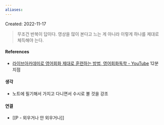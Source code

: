 ```yaml
---
aliases: 
---
```


Created: 2022-11-17

>무조건 반복이 답이다. 영상을 많이 본다고 느는 게 아니라 이렇게 하나를 제대로 체득해야 는다.

#### References
- [라이브아카데미로 영어회화 제대로 훈련하는 방법, 영어회화독학 - YouTube](https://www.youtube.com/watch?v=5QWFv2pEawQ) 12분 지점

#### 생각
- 노트에 필기해서 가지고 다니면서 수시로 볼 것을 강조

#### 연결
- [[P - 외우거나 안 외우거나]]
